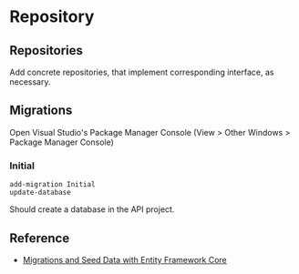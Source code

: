 ﻿# Repository

## Repositories

Add concrete repositories, that implement corresponding interface, as necessary.


## Migrations

Open Visual Studio's Package Manager Console (View > Other Windows > Package Manager Console)

### Initial

```
add-migration Initial
update-database
```

Should create a database in the API project.


## Reference

- [Migrations and Seed Data with Entity Framework Core](https://code-maze.com/migrations-and-seed-data-efcore/)